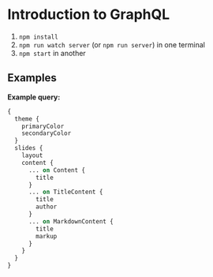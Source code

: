# Introduction to GraphQL

1. `npm install`
2. `npm run watch server` (or `npm run server`) in one terminal
3. `npm start` in another

## Examples

**Example query:**

```graphql
{
  theme {
    primaryColor
    secondaryColor
  }
  slides {
    layout
    content {
      ... on Content {
        title
      }
      ... on TitleContent {
        title
        author
      }
      ... on MarkdownContent {
        title
        markup
      }
    }
  }
}
```
